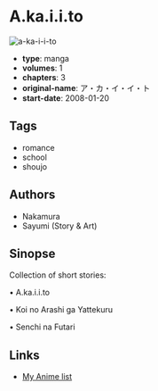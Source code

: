 # A.ka.i.i.to

![a-ka-i-i-to](https://cdn.myanimelist.net/images/manga/1/30483.jpg)

-   **type**: manga
-   **volumes**: 1
-   **chapters**: 3
-   **original-name**: ア・カ・イ・イ・ト
-   **start-date**: 2008-01-20

## Tags

-   romance
-   school
-   shoujo

## Authors

-   Nakamura
-   Sayumi (Story & Art)

## Sinopse

Collection of short stories:

• A.ka.i.i.to

• Koi no Arashi ga Yattekuru

• Senchi na Futari

## Links

-   [My Anime list](https://myanimelist.net/manga/19332/Akaiito)
